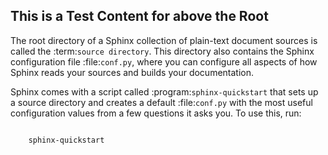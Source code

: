 ## This is a Test Content for above the Root

The root directory of a Sphinx collection of plain-text document sources is
called the :term:`source directory`.  This directory also contains the Sphinx
configuration file :file:`conf.py`, where you can configure all aspects of how
Sphinx reads your sources and builds your documentation.  

Sphinx comes with a script called :program:`sphinx-quickstart` that sets up a
source directory and creates a default :file:`conf.py` with the most useful
configuration values from a few questions it asks you. To use this, run:

```

    sphinx-quickstart

```

